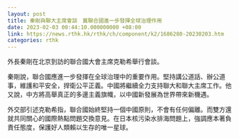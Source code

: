 ```yaml
---
layout: post
title: 秦剛與聯大主席會談　冀聯合國進一步發揮全球治理作用
date: 2023-02-03 00:44:10.000000000 +08:00
link: https://news.rthk.hk/rthk/ch/component/k2/1686280-20230203.htm
categories: rthk
---
```


外長秦剛在北京到訪的聯合國大會主席克勒希舉行會談。

秦剛說，聯合國應進一步發揮在全球治理中的重要作用。堅持講公道話、辦公道事，維護和平安全，捍衛公平正義。中國將繼續全力支持聯大和聯大主席工作。他又說，中方將高舉真正的多邊主義旗幟，以中國新發展為世界帶來新機遇。

外交部引述克勒希指，聯合國始終堅持一個中國原則，不會有任何偏離。而雙方還就共同關心的國際熱點問題交換意見。在日本核污染水排海問題上，強調應本著負責任態度，保護好人類賴以生存的唯一星球。
